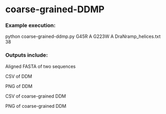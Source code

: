 # coarse-grained-DDMP

### Example execution:
python coarse-grained-ddmp.py G45R A G223W A DraNramp_helices.txt 38

### Outputs include:
Aligned FASTA of two sequences

CSV of DDM

PNG of DDM

CSV of coarse-grained DDM

PNG of coarse-grained DDM
